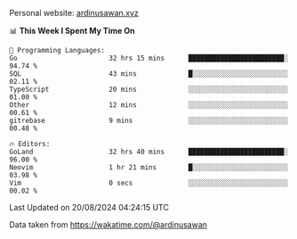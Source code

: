 Personal website: [ardinusawan.xyz](https://ardinusawan.xyz)

<!--START_SECTION:waka-->
📊 **This Week I Spent My Time On** 

```text
💬 Programming Languages: 
Go                       32 hrs 15 mins      ████████████████████████░   94.74 % 
SQL                      43 mins             █░░░░░░░░░░░░░░░░░░░░░░░░   02.11 % 
TypeScript               20 mins             ░░░░░░░░░░░░░░░░░░░░░░░░░   01.00 % 
Other                    12 mins             ░░░░░░░░░░░░░░░░░░░░░░░░░   00.61 % 
gitrebase                9 mins              ░░░░░░░░░░░░░░░░░░░░░░░░░   00.48 % 

🔥 Editors: 
GoLand                   32 hrs 40 mins      ████████████████████████░   96.00 % 
Neovim                   1 hr 21 mins        █░░░░░░░░░░░░░░░░░░░░░░░░   03.98 % 
Vim                      0 secs              ░░░░░░░░░░░░░░░░░░░░░░░░░   00.02 % 
```


 Last Updated on 20/08/2024 04:24:15 UTC
<!--END_SECTION:waka-->
Data taken from https://wakatime.com/@ardinusawan
